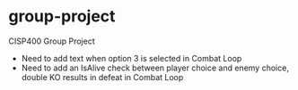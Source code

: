 # group-project
CISP400 Group Project

- Need to add text when option 3 is selected in Combat Loop
- Need to add an IsAlive check between player choice and enemy choice, double KO results in defeat in Combat Loop
